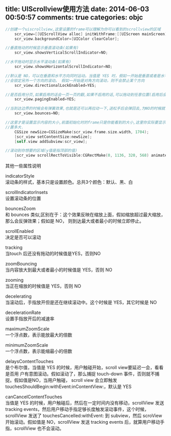 title: UIScrollview使用方法
date: 2014-06-03 00:50:57
comments: true
categories: objc
---
```objective-c code
//创建一个uiscrollview,这里设置的frame可以理解为你可以看到的scrollview的区域
    scr_view=[[UIScrollView alloc] initWithFrame:[[UIScreen mainScreen] bounds]];
    scr_view.backgroundColor=[UIColor clearColor];

//垂直拖动的时候显示垂直滚动条(如果有)
    scr_view.showsVerticalScrollIndicator=NO;

//水平拖动时显示水平滚动条(如果有)
    scr_view.showsHorizontalScrollIndicator=NO;

//默认是 NO，可以在垂直和水平方向同时运动。当值是 YES 时，假如一开始是垂直或者是水平运动，那么接下来
//会锁定另外一个方向的滚动。 假如一开始是对角方向滚动，则不会禁止某个方向
    scr_view.directionalLockEnabled=YES;

//是否启用分页,如果启用的话会一页一页的翻,如果不启用的话,可以拖动到任意位置(启用后会自动滚动到边界)
    scr_view.pagingEnabled=YES;

//当到达边界的时候会有弹簧效果,也就是还可以再拉动一下,送松手后会弹回去,为NO的时候就关闭这个效果
    scr_view.bounces=NO;

//这里才是设置显示内容的大小,前面初始化时的frame只是你能看到的大小,这里你实际要显示的内容有多大就设
//置多大.
    CGSize newSize=CGSizeMake(scr_view.frame.size.width, 1704);
    [scr_view setContentSize:newSize];
    [self.view addSubview:scr_view];

//滚动到你想要的区域(y值是指顶部的值)
    [scr_view scrollRectToVisible:CGRectMake(0, 1136, 320, 568) animated:NO];
```  

其他一些属性说明  
<!--more-->
  
indicatorStyle  
滚动条的样式，基本只是设置颜色。总共3个颜色：默认、黑、白  

scrollIndicatorInsets  
设置滚动条的位置  

bouncesZoom  
和 bounces 类似,区别在于：这个效果反映在缩放上面，假如缩放超过最大缩放，那么会反弹效果；假如是 NO，
则到达最大或者最小的时候立即停止。  

scrollEnabled  
决定是否可以滚动  

tracking  
当touch 后还没有拖动的时候值是YES，否则NO  

zoomBouncing  
当内容放大到最大或者最小的时候值是 YES，否则 NO  

zooming  
当正在缩放的时候值是 YES，否则 NO  

decelerating  
当滚动后，手指放开但是还在继续滚动中。这个时候是 YES，其它时候是 NO   

decelerationRate  
设置手指放开后的减速率  

maximumZoomScale  
一个浮点数，表示能放最大的倍数  

minimumZoomScale  
一个浮点数，表示能缩最小的倍数  

delaysContentTouches  
是个布尔值，当值是 YES 的时候，用户触碰开始，scroll view要延迟一会，看看是否用
户有意图滚动。假如滚动了，那么捕捉 touch-down 事件，否则就不捕捉。假如值是NO，当用户触碰， scroll
view 会立即触发 touchesShouldBegin:withEvent:inContentView:，默认是 YES  

canCancelContentTouches  
当值是 YES 的时候，用户触碰后，然后在一定时间内没有移动，scrollView 发送
tracking events，然后用户移动手指足够长度触发滚动事件，这个时候，scrollView 发送了
touchesCancelled:withEvent: 到 subview，然后 scroView 开始滚动。假如值是 NO，scrollView 发送
tracking events 后，就算用户移动手指，scrollView 也不会滚动。
